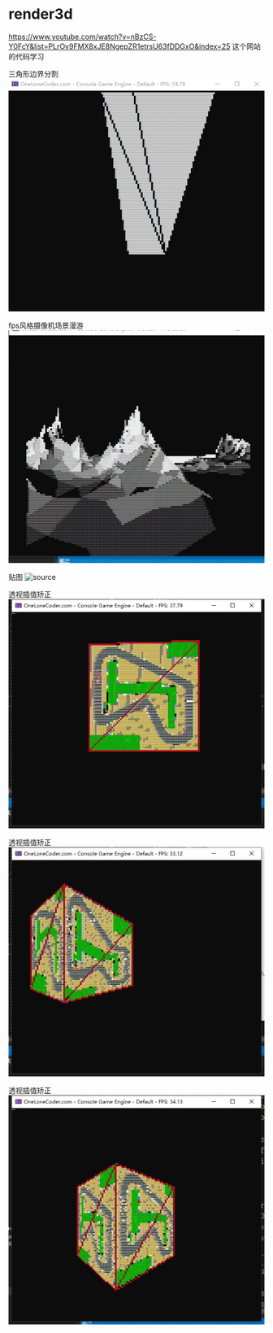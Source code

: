 # render3d
https://www.youtube.com/watch?v=nBzCS-Y0FcY&list=PLrOv9FMX8xJE8NgepZR1etrsU63fDDGxO&index=25
 这个网站的代码学习




三角形边界分割
![source](./render3d/1.gif)


fps风格摄像机场景漫游
![source](./render3d/3.gif)

贴图
![source](./render3d/4.gif)


透视插值矫正
![source](./render3d/6.png)

透视插值矫正
![source](./render3d/7.jpg)

透视插值矫正
![source](./render3d/8.png)
